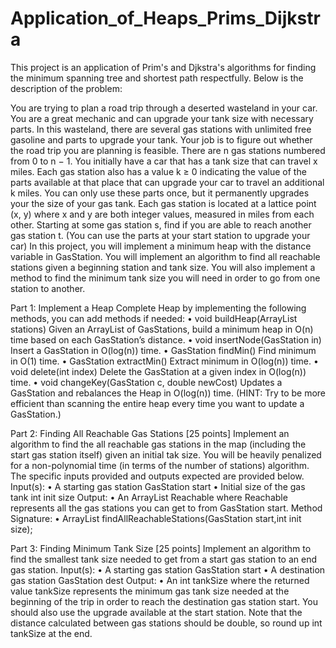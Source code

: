 # Application_of_Heaps_Prims_Dijkstra
This project is an application of Prim's and Djkstra's algorithms for finding the minimum spanning tree and shortest path respectfully.
Below is the description of the problem:

You are trying to plan a road trip through a deserted wasteland in your car. You are a great
mechanic and can upgrade your tank size with necessary parts. In this wasteland, there are several
gas stations with unlimited free gasoline and parts to upgrade your tank. Your job is to figure out
whether the road trip you are planning is feasible.
There are n gas stations numbered from 0 to n − 1. You initially have a car that has a tank
size that can travel x miles. Each gas station also has a value k ≥ 0 indicating the value of the
parts available at that place that can upgrade your car to travel an additional k miles. You can
only use these parts once, but it permanently upgrades your the size of your gas tank.
Each gas station is located at a lattice point (x, y) where x and y are both integer values, measured
in miles from each other. Starting at some gas station s, find if you are able to reach another gas
station t. (You can use the parts at your start station to upgrade your car)
In this project, you will implement a minimum heap with the distance variable in GasStation.
You will implement an algorithm to find all reachable stations given a beginning station and tank
size. You will also implement a method to find the minimum tank size you will need in order to go
from one station to another. 

Part 1: Implement a Heap
Complete Heap by implementing the following methods, you can add methods if needed:
• void buildHeap(ArrayList<GasStaiony> stations)
Given an ArrayList of GasStations, build a minimum heap in O(n) time based on each
GasStation’s distance.
• void insertNode(GasStation in)
Insert a GasStation in O(log(n)) time.
• GasStation findMin()
Find minimum in O(1) time.
• GasStation extractMin()
Extract minimum in O(log(n)) time.
• void delete(int index)
Delete the GasStation at a given index in O(log(n)) time.
• void changeKey(GasStation c, double newCost)
Updates a GasStation and rebalances the Heap in O(log(n)) time. (HINT: Try to be more
efficient than scanning the entire heap every time you want to update a GasStation.)

Part 2: Finding All Reachable Gas Stations [25 points]
Implement an algorithm to find the all reachable gas stations in the map (including the start gas
station itself) given an initial tak size. You will be heavily penalized for a non-polynomial time (in
terms of the number of stations) algorithm. The specific inputs provided and outputs expected are
provided below.
Input(s):
• A starting gas station GasStation start
• Initial size of the gas tank int init size
Output:
• An ArrayList<GasStation> Reachable where Reachable represents all the gas stations you
can get to from GasStation start.
Method Signature:
• ArrayList<GasStation> findAllReachableStations(GasStation start,int init size);

Part 3: Finding Minimum Tank Size [25 points]
Implement an algorithm to find the smallest tank size needed to get from a start gas station to an
end gas station.
Input(s):
• A starting gas station GasStation start
• A destination gas station GasStation dest
Output:
• An int tankSize where the returned value tankSize represents the minimum gas tank size
needed at the beginning of the trip in order to reach the destination gas station start. You
should also use the upgrade available at the start station. Note that the distance calculated
between gas stations should be double, so round up int tankSize at the end.
